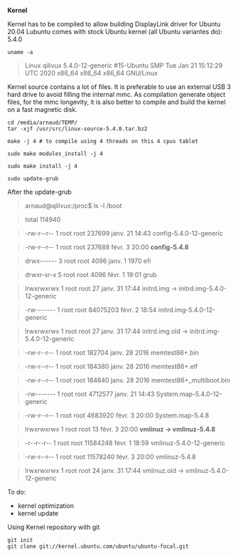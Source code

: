 **Kernel**

Kernel has to be compiled to allow building DisplayLink driver for Ubuntu 20.04
Lubuntu comes with stock Ubuntu kernel (all Ubuntu variantes do): 5.4.0

`uname -a`
> Linux qilivux 5.4.0-12-generic #15-Ubuntu SMP Tue Jan 21 15:12:29 UTC 2020 x86_64 x86_64 x86_64 GNU/Linux



Kernel source contains a lot of files. It is preferable to use an external USB 3 hard drive to avoid filling the internal mmc. As compilation generate object files, for the mmc longevity, it is also better to compile and build the kernel on a fast magnetic disk.

```
cd /media/arnaud/TEMP/
tar -xjf /usr/src/linux-source-5.4.0.tar.bz2 

make -j 4 # to compile using 4 threads on this 4 cpus tablet

sudo make modules_install -j 4

sudo make install -j 4

sudo update-grub
``` 

After the update-grub
> arnaud@qilivux:/proc$ ls -l /boot

> total 114940

> -rw-r--r-- 1 root root   237699 janv. 21 14:43 config-5.4.0-12-generic

> -rw-r--r-- 1 root root   237688 févr.  3 20:00 **config-5.4.8**

> drwx------ 3 root root     4096 janv.  1  1970 efi

> drwxr-xr-x 5 root root     4096 févr.  1 19:01 grub

> lrwxrwxrwx 1 root root       27 janv. 31 17:44 initrd.img -> initrd.img-5.4.0-12-generic

> -rw------- 1 root root 84075203 févr.  2 18:54 initrd.img-5.4.0-12-generic

> lrwxrwxrwx 1 root root       27 janv. 31 17:44 initrd.img.old -> initrd.img-5.4.0-12-generic

> -rw-r--r-- 1 root root   182704 janv. 28  2016 memtest86+.bin

> -rw-r--r-- 1 root root   184380 janv. 28  2016 memtest86+.elf

> -rw-r--r-- 1 root root   184840 janv. 28  2016 memtest86+_multiboot.bin

> -rw------- 1 root root  4712577 janv. 21 14:43 System.map-5.4.0-12-generic

> -rw-r--r-- 1 root root  4683920 févr.  3 20:00 System.map-5.4.8

> lrwxrwxrwx 1 root root       13 févr.  3 20:00 **vmlinuz -> vmlinuz-5.4.8**

> -r--r--r-- 1 root root 11584248 févr.  1 18:59 vmlinuz-5.4.0-12-generic

> -rw-r--r-- 1 root root 11578240 févr.  3 20:00 vmlinuz-5.4.8

> lrwxrwxrwx 1 root root       24 janv. 31 17:44 vmlinuz.old -> vmlinuz-5.4.0-12-generic



To do: 
* kernel optimization
* kernel update

Using Kernel repository with git
```
git init 
git clone git://kernel.ubuntu.com/ubuntu/ubuntu-focal.git
```
